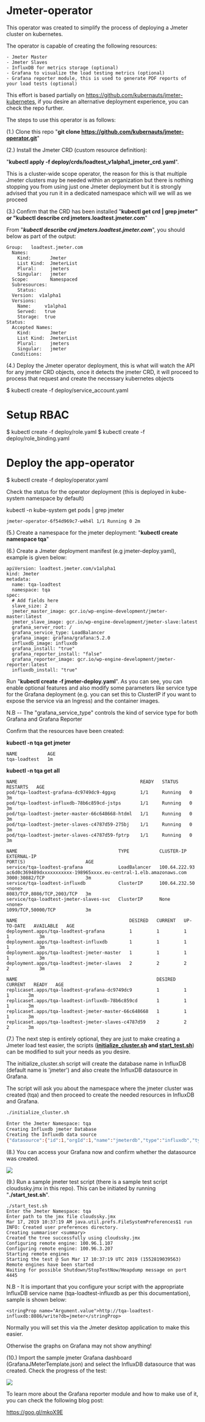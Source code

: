 # Jmeter-operator

This operator was created to simplify the process of deploying a Jmeter cluster on kubernetes.

The operator is capable of creating the following resources:

    - Jmeter Master
    - Jmeter Slaves
    - InfluxDB for metrics storage (optional)
    - Grafana to visualize the load testing metrics (optional)
    - Grafana reporter module, this is used to generate PDF reports of your load tests (optional)

This effort is based partially on https://github.com/kubernauts/jmeter-kubernetes, if you desire an alternative deployment experience, you can check the repo further.

The steps to use this operator is as follows:

(1.) Clone this repo "**git clone https://github.com/kubernauts/jmeter-operator.git**"

(2.) Install the Jmeter CRD (custom resource definition):

"**kubectl apply -f deploy/crds/loadtest_v1alpha1_jmeter_crd.yaml**".

This is a cluster-wide scope operator, the reason for this is that multiple Jmeter clusters may be needed within an organization but there is nothing stopping you from using just one Jmeter deployment but it is strongly advised that you run it in a dedicated namespace which will we will as we proceed

(3.) Confirm that the CRD has been installed "**kubectl get crd | grep jmeter" or "kubectl describe crd jmeters.loadtest.jmeter.com**"

From "**_kubectl describe crd jmeters.loadtest.jmeter.com_**", you should below as part of the output:

```
Group:   loadtest.jmeter.com
  Names:
    Kind:       Jmeter
    List Kind:  JmeterList
    Plural:     jmeters
    Singular:   jmeter
  Scope:        Namespaced
  Subresources:
    Status:
  Version:  v1alpha1
  Versions:
    Name:     v1alpha1
    Served:   true
    Storage:  true
Status:
  Accepted Names:
    Kind:       Jmeter
    List Kind:  JmeterList
    Plural:     jmeters
    Singular:   jmeter
  Conditions:
```

(4.) Deploy the Jmeter operator deployment, this is what will watch the API for any jmeter CRD objects, once it detects the jmeter CRD, it will proceed to process that request and create the necessary kubernetes objects

$ kubectl create -f deploy/service_account.yaml
# Setup RBAC
$ kubectl create -f deploy/role.yaml
$ kubectl create -f deploy/role_binding.yaml
# Deploy the app-operator
$ kubectl create -f deploy/operator.yaml

Check the status for the operator deployment (this is deployed in kube-system namespace by default)

kubectl -n kube-system get pods | grep jmeter

```
jmeter-operator-6f54d969c7-w4h4l 1/1 Running 0 2m

```

(5.) Create a namespace for the jmeter deployment: "**kubectl create namespace tqa**"

(6.) Create a Jmeter deployment manifest (e.g jmeter-deploy.yaml), example is given below:

```
apiVersion: loadtest.jmeter.com/v1alpha1
kind: Jmeter
metadata:
  name: tqa-loadtest
  namespace: tqa
spec:
  # Add fields here
  slave_size: 2
  jmeter_master_image: gcr.io/wp-engine-development/jmeter-master:latest
  jmeter_slave_image: gcr.io/wp-engine-development/jmeter-slave:latest
  grafana_server_root: /
  grafana_service_type: LoadBalancer
  grafana_image: grafana/grafana:5.2.0
  influxdb_image: influxdb
  grafana_install: "true"
  grafana_reporter_install: "false"
  grafana_reporter_image: gcr.io/wp-engine-development/jmeter-reporter:latest
  influxdb_install: "true"
```

Run "**kubectl create -f jmeter-deploy.yaml**". As you can see, you can enable optional features and also modify some parameters like service type for the Grafana deployment (e.g. you can set this to ClusterIP if you want to expose the service via an Ingress) and the container images.

N.B -- The "grafana_service_type" controls the kind of service type for both Grafana and Grafana Reporter

Confirm that the resources have been created:

**kubectl -n tqa get jmeter**

```
NAME           AGE
tqa-loadtest   1m
```

**kubectl -n tqa get all**

```
NAME                                             READY   STATUS    RESTARTS   AGE
pod/tqa-loadtest-grafana-dc9749dc9-4ggxg         1/1     Running   0          3m
pod/tqa-loadtest-influxdb-78b6c859cd-jstps       1/1     Running   0          3m
pod/tqa-loadtest-jmeter-master-66c648668-htdml   1/1     Running   0          3m
pod/tqa-loadtest-jmeter-slaves-c4787d59-275bj    1/1     Running   0          3m
pod/tqa-loadtest-jmeter-slaves-c4787d59-fptrp    1/1     Running   0          3m

NAME                                     TYPE           CLUSTER-IP      EXTERNAL-IP                                                                  PORT(S)                      AGE
service/tqa-loadtest-grafana             LoadBalancer   100.64.222.93   ac6d0c369489dxxxxxxxxxxx-198965xxxx.eu-central-1.elb.amazonaws.com   3000:30882/TCP               3m
service/tqa-loadtest-influxdb            ClusterIP      100.64.232.50   <none>                                                                       8083/TCP,8086/TCP,2003/TCP   3m
service/tqa-loadtest-jmeter-slaves-svc   ClusterIP      None            <none>                                                                       1099/TCP,50000/TCP           3m

NAME                                         DESIRED   CURRENT   UP-TO-DATE   AVAILABLE   AGE
deployment.apps/tqa-loadtest-grafana         1         1         1            1           3m
deployment.apps/tqa-loadtest-influxdb        1         1         1            1           3m
deployment.apps/tqa-loadtest-jmeter-master   1         1         1            1           3m
deployment.apps/tqa-loadtest-jmeter-slaves   2         2         2            2           3m

NAME                                                   DESIRED   CURRENT   READY   AGE
replicaset.apps/tqa-loadtest-grafana-dc9749dc9         1         1         1       3m
replicaset.apps/tqa-loadtest-influxdb-78b6c859cd       1         1         1       3m
replicaset.apps/tqa-loadtest-jmeter-master-66c648668   1         1         1       3m
replicaset.apps/tqa-loadtest-jmeter-slaves-c4787d59    2         2         2       3m

```

(7.) The next step is entirely optional, they are just to make creating a Jmeter load test easier, the scripts (**[initialize_cluster.sh](./initialize_cluster.sh) and [start_test.sh](./start_test.sh)**) can be modified to suit your needs as you desire.

The initialize_cluster.sh script will create the database name in InfluxDB (default name is 'jmeter') and also create the InfluxDB datasource in Grafana.

The script will ask you about the namespace where the jmeter cluster was created (tqa) and then proceed to create the needed resources in InfluxDB and Grafana.

```./initialize_cluster.sh
./initialize_cluster.sh

Enter the Jmeter Namespace: tqa
Creating Influxdb jmeter Database
Creating the Influxdb data source
{"datasource":{"id":1,"orgId":1,"name":"jmeterdb","type":"influxdb","typeLogoUrl":"","access":"proxy","url":"http://tqa-loadtest-influxdb:8086","password":"admin","user":"admin","database":"jmeter","basicAuth":false,"basicAuthUser":"","basicAuthPassword":"","withCredentials":false,"isDefault":true,"secureJsonFields":{},"version":1,"readOnly":false},"id":1,"message":"Datasource added","name":"jmeterdb"}
```

(8.) You can access your Grafana now and confirm whether the datasource was created.

![](img/grafana_datasource.png)

(9.) Run a sample jmeter test script (there is a sample test script cloudssky.jmx in this repo). This can be initiated by running "**./start_test.sh**".

```
./start_test.sh
Enter the Jmeter Namespace: tqa
Enter path to the jmx file cloudssky.jmx
Mar 17, 2019 10:37:19 AM java.util.prefs.FileSystemPreferences$1 run
INFO: Created user preferences directory.
Creating summariser <summary>
Created the tree successfully using cloudssky.jmx
Configuring remote engine: 100.96.1.107
Configuring remote engine: 100.96.3.207
Starting remote engines
Starting the test @ Sun Mar 17 10:37:19 UTC 2019 (1552819039563)
Remote engines have been started
Waiting for possible Shutdown/StopTestNow/Heapdump message on port 4445
```

N.B - It is important that you configure your script with the appropriate InfluxDB service name (tqa-loadtest-influxdb as per this documentation), sample is shown below:

```
<stringProp name="Argument.value">http://tqa-loadtest-influxdb:8086/write?db=jmeter</stringProp>
```

Normally you will set this via the Jmeter desktop application to make this easier.

Otherwise the graphs on Grafana may not show anything!

(10.) Import the sample jmeter Grafana dashboard (GrafanaJMeterTemplate.json) and select the InfluxDB datasource that was created. Check the progress of the test:

![](img/test_progress.png)

To learn more about the Grafana reporter module and how to make use of it, you can check the following blog post:

<https://goo.gl/mkoX9E>

```

```
